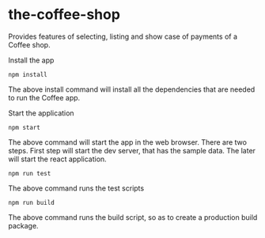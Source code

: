 # the-coffee-shop

Provides features of selecting, listing and show case of payments of a Coffee shop.

Install the app

```
npm install
```

The above install command will install all the dependencies that are needed to run the Coffee app.

Start the application

```
npm start
```

The above command will start the app in the web browser. There are two steps. First step will start the dev server, that has the sample data. The later will start the react application.

```
npm run test
```

The above command runs the test scripts

```
npm run build
```

The above command runs the build script, so as to create a production build package.
